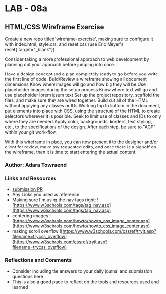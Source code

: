 # LAB - 08a

## HTML/CSS Wireframe Exercise

Create a new repo titled 'wirefame-exercise', making sure to configure it with index.html, style.css, and reset.css (use Eric Meyer's reset{:target="_blank"}).

Consider taking a more professional approach to web development by planning out your approach before jumping into code.

Have a design concept and a plan completely ready to go before you write the first line of code.
Build/Review a wireframe showing all document dimensions
Know where images will go and how big they will be
Use placeholder images during the setup process
Know where text will go and use placeholder lorem ipsum text
Set up the project repository, scaffold the files, and make sure they are wired together.
Build out all of the HTML without applying any classes or IDs
Working top to bottom in the document, put elements into place with CSS, using the structure of the HTML to create selectors wherever it is possible. Seek to limit use of classes and IDs to only where they are needed.
Apply color, backgrounds, borders, text styling, etc., to the specifications of the design.
After each step, be sure to "ACP" within your git work-flow.

With this wireframe in place, you can now present it to the designer and/or client for review, make any requested edits, and once there is a signoff on the wireframe, then it is time to start entering the actual content.

### Author: Adara Townsend

### Links and Resources
* [submission PR](http://xyz.com)
* Any Links you used as reference
* Making sure I'm using the nav tags right: ![https://www.w3schools.com/tags/tag_nav.asp](https://www.w3schools.com/tags/tag_nav.asp) 
* centering images ![https://www.w3schools.com/howto/howto_css_image_center.asp](https://www.w3schools.com/howto/howto_css_image_center.asp) 
* making scroll overflow ![https://www.w3schools.com/cssref/tryit.asp?filename=trycss_overflow](https://www.w3schools.com/cssref/tryit.asp?filename=trycss_overflow)
### Reflections and Comments
* Consider including the answers to your daily journal and submission questions here
* This is also a good place to reflect on the tools and resources used and learned
